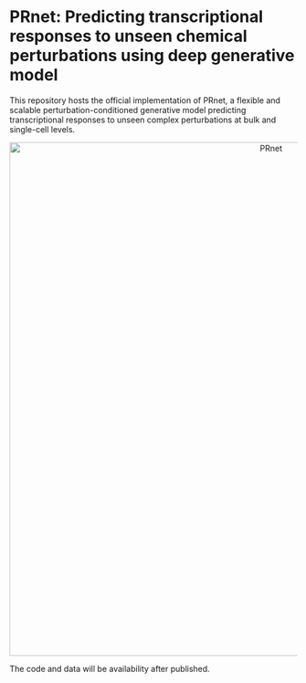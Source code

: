 # PRnet: Predicting transcriptional responses to unseen chemical perturbations using deep generative model

This repository hosts the official implementation of PRnet, a flexible and scalable perturbation-conditioned generative model predicting transcriptional responses to unseen complex perturbations at bulk and single-cell levels.

<p align="center"><img src="https://github.com/Perturbation-Response-Prediction/PRnet/tree/main/img/PRnet.svg" alt="PRnet" width="900px" /></p>

The code and data will be availability after published.


